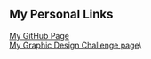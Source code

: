 ## My Personal Links
[My GitHub Page](https://github.com/dan-carroll)\
[My Graphic Design Challenge page](https://dan-carroll.github.io/graphic-design-challenge/)\
